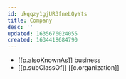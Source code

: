 ```yaml
---
id: ukqqzy1gjUR3fneLQyYts
title: Company
desc: ''
updated: 1635676024055
created: 1634418684790
---
```




- [[p.alsoKnownAs]] business
- [[p.subClassOf]] [[c.organization]]
